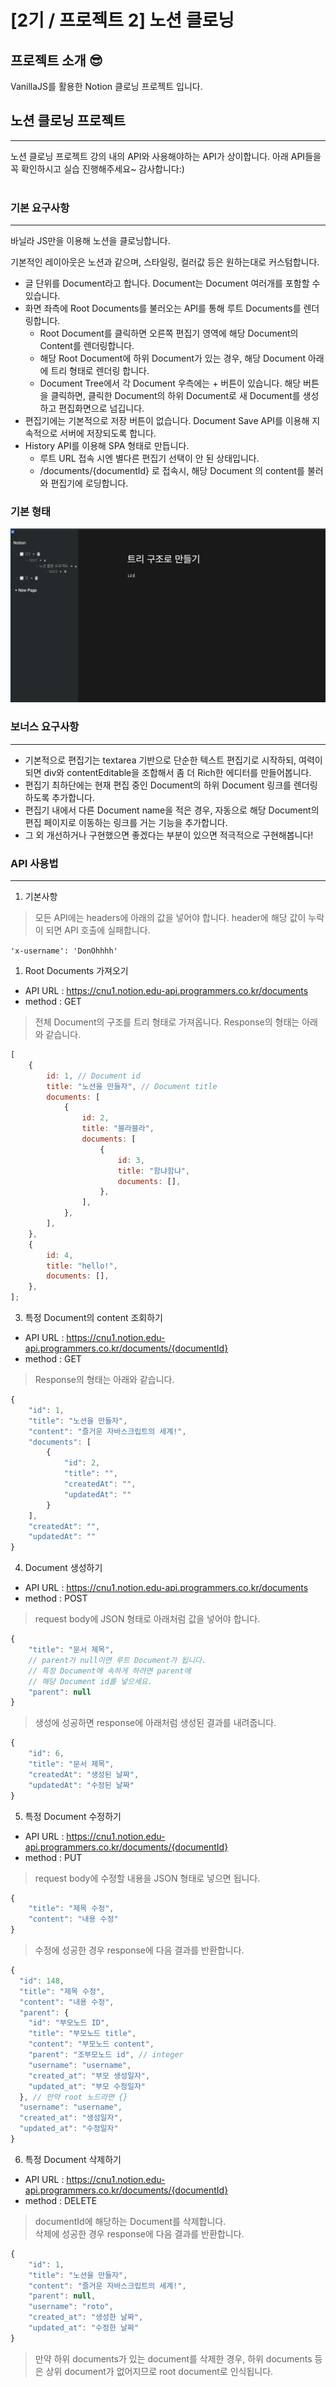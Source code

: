 # [2기 / 프로젝트 2] 노션 클로닝

## 프로젝트 소개 😎

VanillaJS를 활용한 Notion 클로닝 프로젝트 입니다.

## 노션 클로닝 프로젝트

---

노션 클로닝 프로젝트 강의 내의 API와 사용해야하는 API가 상이합니다.
아래 API들을 꼭 확인하시고 실습 진행해주세요~ 감사합니다:)
<br/>
<br/>

### 기본 요구사항

---

바닐라 JS만을 이용해 노션을 클로닝합니다.

기본적인 레이아웃은 노션과 같으며, 스타일링, 컬러값 등은 원하는대로 커스텀합니다.

-   글 단위를 Document라고 합니다. Document는 Document 여러개를 포함할 수 있습니다.
-   화면 좌측에 Root Documents를 불러오는 API를 통해 루트 Documents를 렌더링합니다.
    -   Root Document를 클릭하면 오른쪽 편집기 영역에 해당 Document의 Content를 렌더링합니다.
    -   해당 Root Document에 하위 Document가 있는 경우, 해당 Document 아래에 트리 형태로 렌더링 합니다.
    -   Document Tree에서 각 Document 우측에는 + 버튼이 있습니다. 해당 버튼을 클릭하면, 클릭한 Document의 하위 Document로 새 Document를 생성하고 편집화면으로 넘깁니다.
-   편집기에는 기본적으로 저장 버튼이 없습니다. Document Save API를 이용해 지속적으로 서버에 저장되도록 합니다.
-   History API를 이용해 SPA 형태로 만듭니다.
    -   루트 URL 접속 시엔 별다른 편집기 선택이 안 된 상태입니다.
    -   /documents/{documentId} 로 접속시, 해당 Document 의 content를 불러와 편집기에 로딩합니다.

### 기본 형태

![css](./demo.png)

### 보너스 요구사항

---

-   기본적으로 편집기는 textarea 기반으로 단순한 텍스트 편집기로 시작하되, 여력이 되면 div와 contentEditable을 조합해서 좀 더 Rich한 에디터를 만들어봅니다.
-   편집기 최하단에는 현재 편집 중인 Document의 하위 Document 링크를 렌더링하도록 추가합니다.
-   편집기 내에서 다른 Document name을 적은 경우, 자동으로 해당 Document의 편집 페이지로 이동하는 링크를 거는 기능을 추가합니다.
-   그 외 개선하거나 구현했으면 좋겠다는 부분이 있으면 적극적으로 구현해봅니다!

### API 사용법

---

1. 기본사항

> 모든 API에는 headers에 아래의 값을 넣어야 합니다. header에 해당 값이 누락이 되면 API 호출에 실패합니다.

`'x-username': 'DonOhhhh'`

1. Root Documents 가져오기

-   API URL : https://cnu1.notion.edu-api.programmers.co.kr/documents
-   method : GET

> 전체 Document의 구조를 트리 형태로 가져옵니다. Response의 형태는 아래와 같습니다.

```js
[
    {
        id: 1, // Document id
        title: "노션을 만들자", // Document title
        documents: [
            {
                id: 2,
                title: "블라블라",
                documents: [
                    {
                        id: 3,
                        title: "함냐함냐",
                        documents: [],
                    },
                ],
            },
        ],
    },
    {
        id: 4,
        title: "hello!",
        documents: [],
    },
];
```

3.  특정 Document의 content 조회하기

-   API URL : https://cnu1.notion.edu-api.programmers.co.kr/documents/{documentId}
-   method : GET

> Response의 형태는 아래와 같습니다.

```js
{
    "id": 1,
    "title": "노션을 만들자",
    "content": "즐거운 자바스크립트의 세계!",
    "documents": [
        {
            "id": 2,
            "title": "",
            "createdAt": "",
            "updatedAt": ""
        }
    ],
    "createdAt": "",
    "updatedAt": ""
}
```

4.  Document 생성하기

-   API URL : https://cnu1.notion.edu-api.programmers.co.kr/documents
-   method : POST

> request body에 JSON 형태로 아래처럼 값을 넣어야 합니다.

```js
{
    "title": "문서 제목",
    // parent가 null이면 루트 Document가 됩니다.
    // 특정 Document에 속하게 하려면 parent에
    // 해당 Document id를 넣으세요.
    "parent": null
}
```

> 생성에 성공하면 response에 아래처럼 생성된 결과를 내려줍니다.

```js
{
    "id": 6,
    "title": "문서 제목",
    "createdAt": "생성된 날짜",
    "updatedAt": "수정된 날짜"
}
```

5. 특정 Document 수정하기

-   API URL : https://cnu1.notion.edu-api.programmers.co.kr/documents/{documentId}
-   method : PUT

> request body에 수정할 내용을 JSON 형태로 넣으면 됩니다.

```js
{
    "title": "제목 수정",
    "content": "내용 수정"
}
```

> 수정에 성공한 경우 response에 다음 결과를 반환합니다.

```js
{
  "id": 148,
  "title": "제목 수정",
  "content": "내용 수정",
  "parent": {
    "id": "부모노드 ID",
    "title": "부모노드 title",
    "content": "부모노드 content",
    "parent": "조부모노드 id", // integer
    "username": "username",
    "created_at": "부모 생성일자",
    "updated_at": "부모 수정일자"
  }, // 만약 root 노드라면 {}
  "username": "username",
  "created_at": "생성일자",
  "updated_at": "수정일자"
}
```

6. 특정 Document 삭제하기

-   API URL : https://cnu1.notion.edu-api.programmers.co.kr/documents/{documentId}
-   method : DELETE

> documentId에 해당하는 Document를 삭제합니다.<br/>
> 삭제에 성공한 경우 response에 다음 결과를 반환합니다.

```js
{
    "id": 1,
    "title": "노션을 만들자",
    "content": "즐거운 자바스크립트의 세계!",
    "parent": null,
    "username": "roto",
    "created_at": "생성한 날짜",
    "updated_at": "수정한 날짜"
}
```

> 만약 하위 documents가 있는 document를 삭제한 경우, 하위 documents 등은 상위 document가 없어지므로 root document로 인식됩니다.
